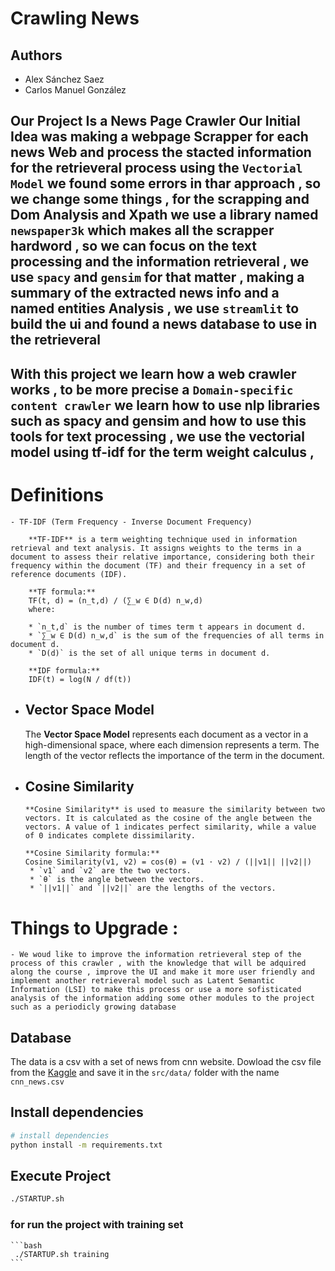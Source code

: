 
# Crawling News

## Authors
 - Alex Sánchez Saez
 - Carlos Manuel González

## Our Project Is a News Page Crawler Our Initial Idea was making a webpage Scrapper for each news Web and process the stacted information for the retrieveral process using the `Vectorial Model` we found some errors in thar approach , so we change some things , for the scrapping and Dom Analysis and Xpath we use a library named `newspaper3k` which makes all the scrapper hardword , so we can focus on the text processing and the information retrieveral , we use `spacy` and `gensim` for that matter , making a summary of the extracted news info and a named entities Analysis , we use `streamlit` to build the ui and found a news database to use in the retrieveral 


## With this project we learn how a web crawler works , to be more precise a `Domain-specific content crawler` we learn how to use nlp libraries such as spacy and gensim and how to use this tools for text processing , we use the vectorial model using tf-idf for the term weight calculus , 

# Definitions
    - TF-IDF (Term Frequency - Inverse Document Frequency)

        **TF-IDF** is a term weighting technique used in information retrieval and text analysis. It assigns weights to the terms in a document to assess their relative importance, considering both their frequency within the document (TF) and their frequency in a set of reference documents (IDF).

        **TF formula:**
        TF(t, d) = (n_t,d) / (∑_w ∈ D(d) n_w,d)
        where:

        * `n_t,d` is the number of times term t appears in document d.
        * `∑_w ∈ D(d) n_w,d` is the sum of the frequencies of all terms in document d.
        * `D(d)` is the set of all unique terms in document d.

        **IDF formula:**
        IDF(t) = log(N / df(t))

 - ## Vector Space Model

      The **Vector Space Model** represents each document as a vector in a high-dimensional space, where each dimension represents a term. The length of the vector reflects the importance of the term in the document.

 - ## Cosine Similarity

       **Cosine Similarity** is used to measure the similarity between two vectors. It is calculated as the cosine of the angle between the vectors. A value of 1 indicates perfect similarity, while a value of 0 indicates complete dissimilarity.

       **Cosine Similarity formula:**
       Cosine Similarity(v1, v2) = cos(θ) = (v1 ⋅ v2) / (||v1|| ||v2||)
        * `v1` and `v2` are the two vectors.
        * `θ` is the angle between the vectors.
        * `||v1||` and `||v2||` are the lengths of the vectors.

# Things to Upgrade :
    - We woud like to improve the information retrieveral step of the process of this crawler , with the knowledge that will be adquired along the course , improve the UI and make it more user friendly and implement another retrieveral model such as Latent Semantic Information (LSI) to make this process or use a more sofisticated analysis of the information adding some other modules to the project such as a periodicly growing database


## Database

The data is a csv with a set of news from cnn website. Dowload the csv file from the [Kaggle](https://www.google.com) and save it in the `src/data/` folder with the name  `cnn_news.csv` 

## Install dependencies

```bash
# install dependencies
python install -m requirements.txt
```


## Execute Project


```bash
./STARTUP.sh
```

  ### for run the project with training set
    ```bash
     ./STARTUP.sh training
    ```



